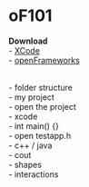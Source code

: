 oF101
=====

<p><b>Download</b><br/>
- <a href="https://itunes.apple.com/us/app/xcode/id497799835?ls=1&mt=12" target="_blank">XCode</a><br/>
- <a href="http://openframeworks.cc/download/" target="_blank">openFrameworks</a><br/>
</p>

<p><b></b><br/>
- folder structure<br/>
- my project<br/>
- open the project<br/>
- xcode<br/>
- int main() {}<br/>
- open testapp.h<br/>
- c++ / java<br/>
- cout<br/>
- shapes<br/>
- interactions<br/>
</p>
